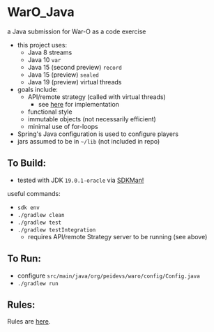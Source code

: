 
WarO_Java
=========

a Java submission for War-O as a code exercise

* this project uses:
    - Java 8 streams
    - Java 10 `var`
    - Java 15 (second preview) `record`
    - Java 15 (preview) `sealed`
    - Java 19 (preview) virtual threads
* goals include: 
    - API/remote strategy (called with virtual threads)
        - see [here](https://github.com/codetojoy/WarO_Strategy_API_Java) for implementation
    - functional style
    - immutable objects (not necessarily efficient)
    - minimal use of for-loops
* Spring's Java configuration is used to configure players
* jars assumed to be in `~/lib` (not included in repo)

To Build:
---------

* tested with JDK `19.0.1-oracle` via [SDKMan!](https://sdkman.io/)

useful commands:

* `sdk env`
* `./gradlew clean`
* `./gradlew test`
* `./gradlew testIntegration`
    - requires API/remote Strategy server to be running (see above)

To Run:
---------

* configure `src/main/java/org/peidevs/waro/config/Config.java`
* `./gradlew run`

Rules:
---------

Rules are [here](Rules.md).
